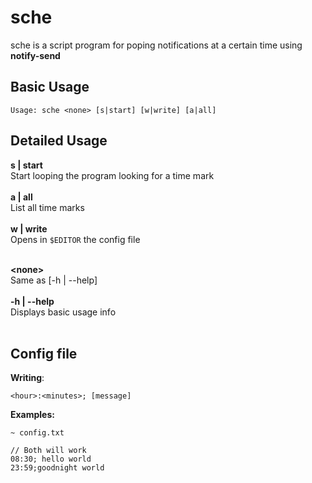 # sche
sche is a script program for poping notifications at a certain time using **notify-send**

## Basic Usage
`Usage: sche <none> [s|start] [w|write] [a|all]`

## Detailed Usage

**s | start**<br/>Start looping the program looking for a time mark<br/><br/>
**a | all**<br/>List all time marks<br/><br/>
**w | write**<br/>Opens in `$EDITOR` the config file<br/><br/>

**\<none\>**<br/>Same as [-h | --help]<br/><br/>
**-h | --help**<br/>Displays basic usage info<br/><br/>

## Config file
**Writing**:

`<hour>:<minutes>; [message]`<br/>

**Examples:**


```
~ config.txt

// Both will work
08:30; hello world
23:59;goodnight world
```

<br/><br/>
<br/><br/>
